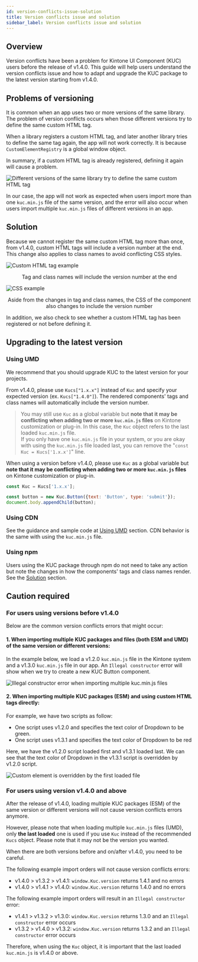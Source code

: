 ```yaml
---
id: version-conflicts-issue-solution
title: Version conflicts issue and solution
sidebar_label: Version conflicts issue and solution
---
```

## Overview

Version conflicts have been a problem for Kintone UI Component (KUC) users before the release of v1.4.0. This guide will help users understand the version conflicts issue and how to adapt and upgrade the KUC package to the latest version starting from v1.4.0.

## Problems of versioning

It is common when an app uses two or more versions of the same library.
The problem of version conflicts occurs when those different versions try to define the same custom HTML tag.<br>

When a library registers a custom HTML tag, and later another library tries to define the same tag again, the app will not work correctly. It is because `CustomElementRegistry` is a global window object.<br>

In summary, if a custom HTML tag is already registered, defining it again will cause a problem.

![Different versions of the same library try to define the same custom HTML tag](assets/version-conflict-diagram.jpeg)

In our case, the app will not work as expected when users import more than one `kuc.min.js` file of the same version, and the error will also occur when users import multiple `kuc.min.js` files of different versions in an app.

## Solution

Because we cannot register the same custom HTML tag more than once, from v1.4.0, custom HTML tags will include a version number at the end. This change also applies to class names to avoid conflicting CSS styles.

![Custom HTML tag example](assets/version-conflict-html-tag.png)
<center>Tag and class names will include the version number at the end</center>

![CSS example](assets/version-conflict-css.png)
<center>Aside from the changes in tag and class names, the CSS of the component also changes to include the version number</center>

In addition, we also check to see whether a custom HTML tag has been registered or not before defining it.

## Upgrading to the latest version

### Using UMD

We recommend that you should upgrade KUC to the latest version for your projects.<br>

From v1.4.0, please use `Kucs["1.x.x"]` instead of `Kuc` and specify your expected version (ex. `Kucs["1.4.0"]`). The rendered components' tags and class names will automatically include the version number.<br>

> You may still use `Kuc` as a global variable but **note that it may be conflicting when adding two or more `kuc.min.js` files** on Kintone customization or plug-in. In this case, the `Kuc` object refers to the last loaded `kuc.min.js` file.<br>
> If you only have one `kuc.min.js` file in your system, or you are okay with using the `kuc.min.js` file loaded last, you can remove the "`const Kuc = Kucs['1.x.x']`" line.

When using a version before v1.4.0, please use `Kuc` as a global variable but **note that it may be conflicting when adding two or more `kuc.min.js` files** on Kintone customization or plug-in.<br>

```javascript
const Kuc = Kucs['1.x.x'];

const button = new Kuc.Button({text: 'Button', type: 'submit'});
document.body.appendChild(button);
```

### Using CDN
See the guidance and sample code at [Using UMD](#using-umd) section. CDN behavior is the same with using the `kuc.min.js` file.

### Using npm

Users using the KUC package through npm do not need to take any action but note the changes in how the components' tags and class names render. See the [Solution](#solution) section.

## Caution required

### For users using versions before v1.4.0

Below are the common version conflicts errors that might occur:
#### 1. When importing multiple KUC packages and files (both ESM and UMD) of the same version or different versions:

In the example below, we load a v1.2.0 `kuc.min.js` file in the Kintone system and a v1.3.0 `kuc.min.js` file in our app. An `Illegal constructor` error will show when we try to create a new KUC Button component.

![Illegal constructor error when importing multiple kuc.min.js files](assets/UMD_multi_files.jpeg)

#### 2. When importing multiple KUC packages (ESM) and using custom HTML tags directly:

For example, we have two scripts as follow:
- One script uses v1.2.0 and specifies the text color of Dropdown to be green.
- One script uses v1.3.1 and specifies the text color of Dropdown to be red

Here, we have the v1.2.0 script loaded first and v1.3.1 loaded last. We can see that the text color of Dropdown in the v1.3.1 script is overridden by v1.2.0 script.

![Custom element is overridden by the first loaded file](assets/ESM_multi_files_1.png)

### For users using version v1.4.0 and above

After the release of v1.4.0, loading multiple KUC packages (ESM) of the same version or different versions will not cause version conflicts errors anymore.

However, please note that when loading multiple `kuc.min.js` files (UMD), only **the last loaded** one is used if you use `Kuc` instead of the recommended `Kucs` object. Please note that it may not be the version you wanted.

When there are both versions before and on/after v1.4.0, you need to be careful.<br>

The following example import orders will not cause version conflicts errors:
- v1.4.0 > v1.3.2 > v1.4.1: `window.Kuc.version` returns 1.4.1 and no errors
- v1.4.0 > v1.4.1 > v1.4.0: `window.Kuc.version` returns 1.4.0 and no errors

The following example import orders will result in an `Illegal constructor` error:
- v1.4.1 > v1.3.2 > v1.3.0: `window.Kuc.version` returns 1.3.0 and an `Illegal constructor` error occurs
- v1.3.2 > v1.4.0 > v1.3.2: `window.Kuc.version` returns 1.3.2 and an `Illegal constructor` error occurs

Therefore, when using the `Kuc` object, it is important that the last loaded `kuc.min.js` is v1.4.0 or above.
